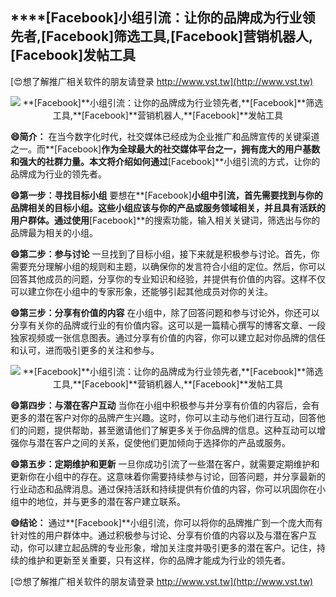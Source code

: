 ## ****[Facebook]**小组引流：让你的品牌成为行业领先者,**[Facebook]**筛选工具,**[Facebook]**营销机器人,**[Facebook]**发帖工具**

[😍想了解推广相关软件的朋友请登录 http://www.vst.tw](http://www.vst.tw)

 <center><img src="https://vst.tw/MP4/tuiguang/png/1.png" alt="**[Facebook]**小组引流：让你的品牌成为行业领先者,**[Facebook]**筛选工具,**[Facebook]**营销机器人,**[Facebook]**发帖工具"></center>

**😄简介：**
在当今数字化时代，社交媒体已经成为企业推广和品牌宣传的关键渠道之一。而**[Facebook]**作为全球最大的社交媒体平台之一，拥有庞大的用户基数和强大的社群力量。本文将介绍如何通过**[Facebook]**小组引流的方式，让你的品牌成为行业的领先者。

**😄第一步：寻找目标小组**
要想在**[Facebook]**小组中引流，首先需要找到与你的品牌相关的目标小组。这些小组应该与你的产品或服务领域相关，并且具有活跃的用户群体。通过使用**[Facebook]**的搜索功能，输入相关关键词，筛选出与你的品牌最为相关的小组。

**😄第二步：参与讨论**
一旦找到了目标小组，接下来就是积极参与讨论。首先，你需要充分理解小组的规则和主题，以确保你的发言符合小组的定位。然后，你可以回答其他成员的问题，分享你的专业知识和经验，并提供有价值的内容。这样不仅可以建立你在小组中的专家形象，还能够引起其他成员对你的关注。

**😄第三步：分享有价值的内容**
在小组中，除了回答问题和参与讨论外，你还可以分享有关你的品牌或行业的有价值内容。这可以是一篇精心撰写的博客文章、一段独家视频或一张信息图表。通过分享有价值的内容，你可以建立起对你品牌的信任和认可，进而吸引更多的关注和参与。

 <center><img src="https://vst.tw/MP4/tuiguang/png/7.png" alt="**[Facebook]**小组引流：让你的品牌成为行业领先者,**[Facebook]**筛选工具,**[Facebook]**营销机器人,**[Facebook]**发帖工具"></center>

**😄第四步：与潜在客户互动**
当你在小组中积极参与并分享有价值的内容后，会有更多的潜在客户对你的品牌产生兴趣。这时，你可以主动与他们进行互动，回答他们的问题，提供帮助，甚至邀请他们了解更多关于你品牌的信息。这种互动可以增强你与潜在客户之间的关系，促使他们更加倾向于选择你的产品或服务。

**😄第五步：定期维护和更新**
一旦你成功引流了一些潜在客户，就需要定期维护和更新你在小组中的存在。这意味着你需要持续参与讨论，回答问题，并分享最新的行业动态和品牌消息。通过保持活跃和持续提供有价值的内容，你可以巩固你在小组中的地位，并与更多的潜在客户建立联系。

**😄结论：**
通过**[Facebook]**小组引流，你可以将你的品牌推广到一个庞大而有针对性的用户群体中。通过积极参与讨论、分享有价值的内容以及与潜在客户互动，你可以建立起品牌的专业形象，增加关注度并吸引更多的潜在客户。记住，持续的维护和更新至关重要，只有这样，你的品牌才能成为行业的领先者。

[😍想了解推广相关软件的朋友请登录 http://www.vst.tw](http://www.vst.tw)



